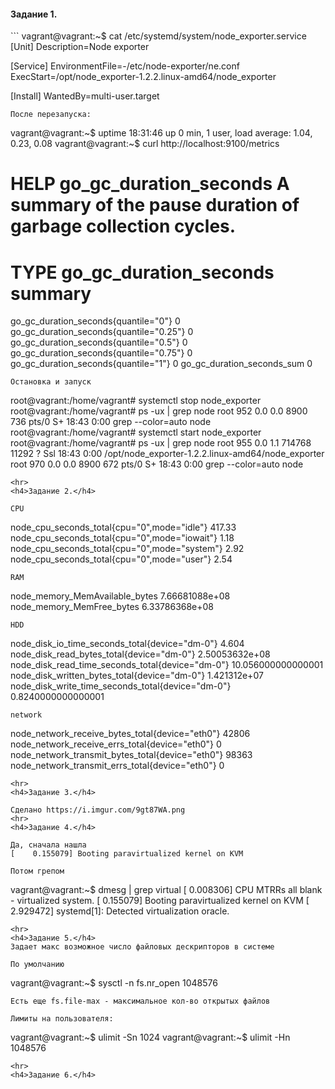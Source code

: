 <h4>Задание 1.</h4>
```
vagrant@vagrant:~$ cat /etc/systemd/system/node_exporter.service
[Unit]
Description=Node exporter

[Service]
EnvironmentFile=-/etc/node-exporter/ne.conf
ExecStart=/opt/node_exporter-1.2.2.linux-amd64/node_exporter 

[Install]
WantedBy=multi-user.target
```
После перезапуска: 
```
vagrant@vagrant:~$ uptime
 18:31:46 up 0 min,  1 user,  load average: 1.04, 0.23, 0.08
vagrant@vagrant:~$ curl http://localhost:9100/metrics
# HELP go_gc_duration_seconds A summary of the pause duration of garbage collection cycles.
# TYPE go_gc_duration_seconds summary
go_gc_duration_seconds{quantile="0"} 0
go_gc_duration_seconds{quantile="0.25"} 0
go_gc_duration_seconds{quantile="0.5"} 0
go_gc_duration_seconds{quantile="0.75"} 0
go_gc_duration_seconds{quantile="1"} 0
go_gc_duration_seconds_sum 0
```
Остановка и запуск 
```
root@vagrant:/home/vagrant# systemctl stop node_exporter
root@vagrant:/home/vagrant# ps -ux | grep node
root         952  0.0  0.0   8900   736 pts/0    S+   18:43   0:00 grep --color=auto node
root@vagrant:/home/vagrant# systemctl start node_exporter
root@vagrant:/home/vagrant# ps -ux | grep node
root         955  0.0  1.1 714768 11292 ?        Ssl  18:43   0:00 /opt/node_exporter-1.2.2.linux-amd64/node_exporter
root         970  0.0  0.0   8900   672 pts/0    S+   18:43   0:00 grep --color=auto node
```
<hr>
<h4>Задание 2.</h4>

CPU
```
node_cpu_seconds_total{cpu="0",mode="idle"} 417.33
node_cpu_seconds_total{cpu="0",mode="iowait"} 1.18
node_cpu_seconds_total{cpu="0",mode="system"} 2.92
node_cpu_seconds_total{cpu="0",mode="user"} 2.54
```
RAM
```
node_memory_MemAvailable_bytes 7.66681088e+08
node_memory_MemFree_bytes 6.33786368e+08
```
HDD
```
node_disk_io_time_seconds_total{device="dm-0"} 4.604
node_disk_read_bytes_total{device="dm-0"} 2.50053632e+08
node_disk_read_time_seconds_total{device="dm-0"} 10.056000000000001
node_disk_written_bytes_total{device="dm-0"} 1.421312e+07
node_disk_write_time_seconds_total{device="dm-0"} 0.8240000000000001
```
network
```
node_network_receive_bytes_total{device="eth0"} 42806
node_network_receive_errs_total{device="eth0"} 0
node_network_transmit_bytes_total{device="eth0"} 98363
node_network_transmit_errs_total{device="eth0"} 0
```
<hr>
<h4>Задание 3.</h4>

Сделано https://i.imgur.com/9gt87WA.png
<hr>
<h4>Задание 4.</h4>

Да, сначала нашла 
[    0.155079] Booting paravirtualized kernel on KVM

Потом грепом 
```
vagrant@vagrant:~$ dmesg | grep virtual
[    0.008306] CPU MTRRs all blank - virtualized system.
[    0.155079] Booting paravirtualized kernel on KVM
[    2.929472] systemd[1]: Detected virtualization oracle.
```
<hr>
<h4>Задание 5.</h4>
Задает макс возможное число файловых дескрипторов в системе

По умолчанию

```
vagrant@vagrant:~$ sysctl -n fs.nr_open
1048576
```
Есть еще fs.file-max - максимальное кол-во открытых файлов

Лимиты на пользователя:
```
vagrant@vagrant:~$ ulimit -Sn
1024
vagrant@vagrant:~$ ulimit -Hn
1048576
```
<hr>
<h4>Задание 6.</h4>

